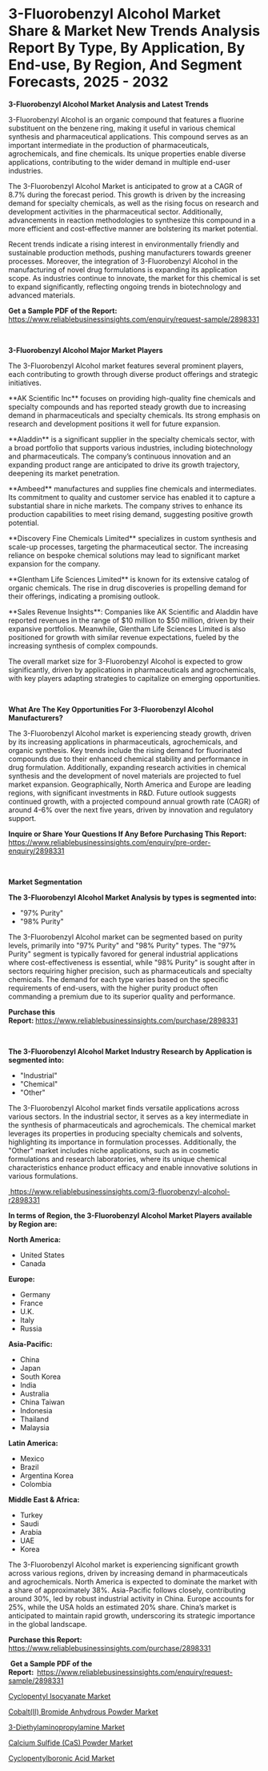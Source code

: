 <p><h1>3-Fluorobenzyl Alcohol Market Share & Market New Trends Analysis Report By Type, By Application, By End-use, By Region, And Segment Forecasts, 2025 - 2032</h1></p><p><strong>3-Fluorobenzyl Alcohol Market Analysis and Latest Trends</strong></p>
<p><p>3-Fluorobenzyl Alcohol is an organic compound that features a fluorine substituent on the benzene ring, making it useful in various chemical synthesis and pharmaceutical applications. This compound serves as an important intermediate in the production of pharmaceuticals, agrochemicals, and fine chemicals. Its unique properties enable diverse applications, contributing to the wider demand in multiple end-user industries.</p><p>The 3-Fluorobenzyl Alcohol Market is anticipated to grow at a CAGR of 8.7% during the forecast period. This growth is driven by the increasing demand for specialty chemicals, as well as the rising focus on research and development activities in the pharmaceutical sector. Additionally, advancements in reaction methodologies to synthesize this compound in a more efficient and cost-effective manner are bolstering its market potential.</p><p>Recent trends indicate a rising interest in environmentally friendly and sustainable production methods, pushing manufacturers towards greener processes. Moreover, the integration of 3-Fluorobenzyl Alcohol in the manufacturing of novel drug formulations is expanding its application scope. As industries continue to innovate, the market for this chemical is set to expand significantly, reflecting ongoing trends in biotechnology and advanced materials.</p></p>
<p><strong>Get a Sample PDF of the Report:&nbsp;</strong> <a href="https://www.reliablebusinessinsights.com/enquiry/request-sample/2898331?utm_campaign=118&utm_medium=2&utm_source=Github&utm_content=ia&utm_term=15032025&utm_id=3-fluorobenzyl-alcohol">https://www.reliablebusinessinsights.com/enquiry/request-sample/2898331</a></p>
<p>&nbsp;</p>
<p><strong>3-Fluorobenzyl Alcohol Major Market Players</strong></p>
<p><p>The 3-Fluorobenzyl Alcohol market features several prominent players, each contributing to growth through diverse product offerings and strategic initiatives. </p><p>**AK Scientific Inc** focuses on providing high-quality fine chemicals and specialty compounds and has reported steady growth due to increasing demand in pharmaceuticals and specialty chemicals. Its strong emphasis on research and development positions it well for future expansion.</p><p>**Aladdin** is a significant supplier in the specialty chemicals sector, with a broad portfolio that supports various industries, including biotechnology and pharmaceuticals. The company’s continuous innovation and an expanding product range are anticipated to drive its growth trajectory, deepening its market penetration.</p><p>**Ambeed** manufactures and supplies fine chemicals and intermediates. Its commitment to quality and customer service has enabled it to capture a substantial share in niche markets. The company strives to enhance its production capabilities to meet rising demand, suggesting positive growth potential.</p><p>**Discovery Fine Chemicals Limited** specializes in custom synthesis and scale-up processes, targeting the pharmaceutical sector. The increasing reliance on bespoke chemical solutions may lead to significant market expansion for the company.</p><p>**Glentham Life Sciences Limited** is known for its extensive catalog of organic chemicals. The rise in drug discoveries is propelling demand for their offerings, indicating a promising outlook.</p><p>**Sales Revenue Insights**: Companies like AK Scientific and Aladdin have reported revenues in the range of $10 million to $50 million, driven by their expansive portfolios. Meanwhile, Glentham Life Sciences Limited is also positioned for growth with similar revenue expectations, fueled by the increasing synthesis of complex compounds.</p><p>The overall market size for 3-Fluorobenzyl Alcohol is expected to grow significantly, driven by applications in pharmaceuticals and agrochemicals, with key players adapting strategies to capitalize on emerging opportunities.</p></p>
<p>&nbsp;</p>
<p><strong>What Are The Key Opportunities For 3-Fluorobenzyl Alcohol Manufacturers?</strong></p>
<p><p>The 3-Fluorobenzyl Alcohol market is experiencing steady growth, driven by its increasing applications in pharmaceuticals, agrochemicals, and organic synthesis. Key trends include the rising demand for fluorinated compounds due to their enhanced chemical stability and performance in drug formulation. Additionally, expanding research activities in chemical synthesis and the development of novel materials are projected to fuel market expansion. Geographically, North America and Europe are leading regions, with significant investments in R&D. Future outlook suggests continued growth, with a projected compound annual growth rate (CAGR) of around 4-6% over the next five years, driven by innovation and regulatory support.</p></p>
<p><strong>Inquire or Share Your Questions If Any Before Purchasing This Report:</strong> <a href="https://www.reliablebusinessinsights.com/enquiry/pre-order-enquiry/2898331?utm_campaign=118&utm_medium=2&utm_source=Github&utm_content=ia&utm_term=15032025&utm_id=3-fluorobenzyl-alcohol">https://www.reliablebusinessinsights.com/enquiry/pre-order-enquiry/2898331</a></p>
<p>&nbsp;</p>
<p><strong>Market Segmentation</strong></p>
<p><strong>The 3-Fluorobenzyl Alcohol Market Analysis by types is segmented into:</strong></p>
<p><ul><li>"97% Purity"</li><li>"98% Purity"</li></ul></p>
<p><p>The 3-Fluorobenzyl Alcohol market can be segmented based on purity levels, primarily into "97% Purity" and "98% Purity" types. The "97% Purity" segment is typically favored for general industrial applications where cost-effectiveness is essential, while "98% Purity" is sought after in sectors requiring higher precision, such as pharmaceuticals and specialty chemicals. The demand for each type varies based on the specific requirements of end-users, with the higher purity product often commanding a premium due to its superior quality and performance.</p></p>
<p><strong>Purchase this Report:&nbsp;</strong><a href="https://www.reliablebusinessinsights.com/purchase/2898331?utm_campaign=118&utm_medium=2&utm_source=Github&utm_content=ia&utm_term=15032025&utm_id=3-fluorobenzyl-alcohol">https://www.reliablebusinessinsights.com/purchase/2898331</a></p>
<p>&nbsp;</p>
<p><strong>The 3-Fluorobenzyl Alcohol Market Industry Research by Application is segmented into:</strong></p>
<p><ul><li>"Industrial"</li><li>"Chemical"</li><li>"Other"</li></ul></p>
<p><p>The 3-Fluorobenzyl Alcohol market finds versatile applications across various sectors. In the industrial sector, it serves as a key intermediate in the synthesis of pharmaceuticals and agrochemicals. The chemical market leverages its properties in producing specialty chemicals and solvents, highlighting its importance in formulation processes. Additionally, the "Other" market includes niche applications, such as in cosmetic formulations and research laboratories, where its unique chemical characteristics enhance product efficacy and enable innovative solutions in various formulations.</p></p>
<p><a href="https://www.reliablebusinessinsights.com/3-fluorobenzyl-alcohol-r2898331?utm_campaign=118&utm_medium=2&utm_source=Github&utm_content=ia&utm_term=15032025&utm_id=3-fluorobenzyl-alcohol">&nbsp;https://www.reliablebusinessinsights.com/3-fluorobenzyl-alcohol-r2898331</a></p>
<p><strong>In terms of Region, the 3-Fluorobenzyl Alcohol Market Players available by Region are:</strong></p>
<p>
    <p> <strong> North America: </strong>
        <ul>
            <li>United States</li>
            <li>Canada</li>
        </ul>
        </p> 
    <p> <strong> Europe: </strong>
        <ul>
            <li>Germany</li>
            <li>France</li>
            <li>U.K.</li>
            <li>Italy</li>
            <li>Russia</li>
        </ul>
        </p> 
    <p> <strong> Asia-Pacific: </strong>
        <ul>
            <li>China</li>
            <li>Japan</li>
            <li>South Korea</li>
            <li>India</li>
            <li>Australia</li>
            <li>China Taiwan</li>
            <li>Indonesia</li>
            <li>Thailand</li>
            <li>Malaysia</li>
        </ul>
        </p> 
    <p> <strong> Latin America: </strong>
        <ul>
            <li>Mexico</li>
            <li>Brazil</li>
            <li>Argentina Korea</li>
            <li>Colombia</li>
        </ul>
        </p> 
    <p> <strong> Middle East & Africa: </strong>
        <ul>
            <li>Turkey</li>
            <li>Saudi</li>
            <li>Arabia</li>
            <li>UAE</li>
            <li>Korea</li>
        </ul>
    </p>
    </p>
<p><p>The 3-Fluorobenzyl Alcohol market is experiencing significant growth across various regions, driven by increasing demand in pharmaceuticals and agrochemicals. North America is expected to dominate the market with a share of approximately 38%. Asia-Pacific follows closely, contributing around 30%, led by robust industrial activity in China. Europe accounts for 25%, while the USA holds an estimated 20% share. China’s market is anticipated to maintain rapid growth, underscoring its strategic importance in the global landscape.</p></p>
<p><strong>Purchase this Report: </strong><a href="https://www.reliablebusinessinsights.com/purchase/2898331?utm_campaign=118&utm_medium=2&utm_source=Github&utm_content=ia&utm_term=15032025&utm_id=3-fluorobenzyl-alcohol">https://www.reliablebusinessinsights.com/purchase/2898331</a></p>
<p>&nbsp;<strong>Get a Sample PDF of the Report:&nbsp;&nbsp;</strong><a href="https://www.reliablebusinessinsights.com/enquiry/request-sample/2898331?utm_campaign=118&utm_medium=2&utm_source=Github&utm_content=ia&utm_term=15032025&utm_id=3-fluorobenzyl-alcohol">https://www.reliablebusinessinsights.com/enquiry/request-sample/2898331</a></p>
<p><strong></strong></p>
<p><p><a href="https://github.com/dukerghostki/Market-Research-Report-List-1/blob/main/cyclopentyl-isocyanate-market.md?utm_campaign=118&utm_medium=2&utm_source=Github&utm_content=ia&utm_term=15032025&utm_id=3-fluorobenzyl-alcohol">Cyclopentyl Isocyanate Market</a></p><p><a href="https://github.com/taveyasenay/Market-Research-Report-List-1/blob/main/cobaltii-bromide-anhydrous-powder-market.md?utm_campaign=118&utm_medium=2&utm_source=Github&utm_content=ia&utm_term=15032025&utm_id=3-fluorobenzyl-alcohol">Cobalt(II) Bromide Anhydrous Powder Market</a></p><p><a href="https://github.com/janotjuljo/Market-Research-Report-List-1/blob/main/3-diethylaminopropylamine-market.md?utm_campaign=118&utm_medium=2&utm_source=Github&utm_content=ia&utm_term=15032025&utm_id=3-fluorobenzyl-alcohol">3-Diethylaminopropylamine Market</a></p><p><a href="https://github.com/ssaradulai/Market-Research-Report-List-1/blob/main/calcium-sulfide-cas-powder-market.md?utm_campaign=118&utm_medium=2&utm_source=Github&utm_content=ia&utm_term=15032025&utm_id=3-fluorobenzyl-alcohol">Calcium Sulfide (CaS) Powder Market</a></p><p><a href="https://github.com/keohannchavo/Market-Research-Report-List-1/blob/main/cyclopentylboronic-acid-market.md?utm_campaign=118&utm_medium=2&utm_source=Github&utm_content=ia&utm_term=15032025&utm_id=3-fluorobenzyl-alcohol">Cyclopentylboronic Acid Market</a></p></p>